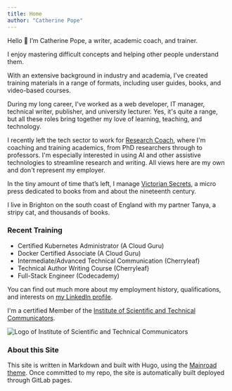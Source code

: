 ```yaml
---
title: Home
author: "Catherine Pope"
---
```


Hello :wave: I’m Catherine Pope, a writer, academic coach, and trainer.

I enjoy mastering difficult concepts and helping other people understand them.

With an extensive background in industry and academia, I’ve created training materials in a range of formats, including user guides, books, and video-based courses.

During my long career, I've worked as a web developer, IT manager, technical writer, publisher, and university lecturer. Yes, it's quite a range, but all these roles bring together my love of learning, teaching, and technology.

I recently left the tech sector to work for [Research Coach](https://www.researchcoach.co.uk), where I'm coaching and training academics, from PhD researchers through to professors. I'm especially interested in using AI and other assistive technologies to streamline research and writing. All views here are my own and don't represent my employer.

In the tiny amount of time that’s left, I manage [Victorian Secrets](https://www.victoriansecrets.co.uk), a micro press dedicated to books from and about the nineteenth century.

I live in Brighton on the south coast of England with my partner Tanya, a stripy cat, and thousands of books.

### Recent Training

- Certified Kubernetes Administrator (A Cloud Guru)
- Docker Certified Associate (A Cloud Guru)
- Intermediate/Advanced Technical Communication (Cherryleaf)
- Technical Author Writing Course (Cherryleaf)
- Full-Stack Engineer (Codecademy)

You can find out much more about my employment history, qualifications, and interests on [my LinkedIn profile](https://www.linkedin.com/in/drcatherinepope/).

I'm a certified Member of the [Institute of Scientific and Technical Communicators](https://istc.org.uk).

![Logo of Institute of Scientific and Technical Communicators](/images/istc-certified-member-landscape-small.png)

### About this Site

This site is written in Markdown and built with Hugo, using the [Mainroad theme](https://themes.gohugo.io/themes/mainroad/). Once committed to my repo, the site is automatically built deployed through GitLab pages.

